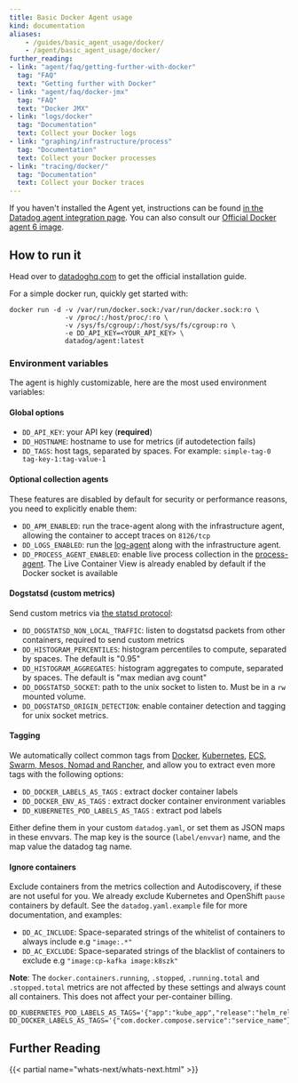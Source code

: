 ```yaml
---
title: Basic Docker Agent usage
kind: documentation
aliases:
    - /guides/basic_agent_usage/docker/
    - /agent/basic_agent_usage/docker/
further_reading:
- link: "agent/faq/getting-further-with-docker"
  tag: "FAQ"
  text: "Getting further with Docker"
- link: "agent/faq/docker-jmx"
  tag: "FAQ"
  text: "Docker JMX"
- link: "logs/docker"
  tag: "Documentation"
  text: Collect your Docker logs
- link: "graphing/infrastructure/process"
  tag: "Documentation"
  text: Collect your Docker processes
- link: "tracing/docker/"
  tag: "Documentation"
  text: Collect your Docker traces
---
```


If you haven't installed the Agent yet, instructions can be found [in the Datadog agent integration page][1]. You can also consult our [Official Docker agent 6 image][2].

## How to run it

Head over to [datadoghq.com][1] to get the official installation guide.

For a simple docker run, quickly get started with:

```shell
docker run -d -v /var/run/docker.sock:/var/run/docker.sock:ro \
              -v /proc/:/host/proc/:ro \
              -v /sys/fs/cgroup/:/host/sys/fs/cgroup:ro \
              -e DD_API_KEY=<YOUR_API_KEY> \
              datadog/agent:latest
```

### Environment variables

The agent is highly customizable, here are the most used environment variables:

#### Global options

- `DD_API_KEY`: your API key (**required**)
- `DD_HOSTNAME`: hostname to use for metrics (if autodetection fails)
- `DD_TAGS`: host tags, separated by spaces. For example: `simple-tag-0 tag-key-1:tag-value-1`

#### Optional collection agents

These features are disabled by default for security or performance reasons, you need to explicitly enable them:

- `DD_APM_ENABLED`: run the trace-agent along with the infrastructure agent, allowing the container to accept traces on `8126/tcp`
- `DD_LOGS_ENABLED`: run the [log-agent][3] along with the infrastructure agent.
- `DD_PROCESS_AGENT_ENABLED`: enable live process collection in the [process-agent][4]. The Live Container View is already enabled by default if the Docker socket is available

#### Dogstatsd (custom metrics)

Send custom metrics via [the statsd protocol][5]:

- `DD_DOGSTATSD_NON_LOCAL_TRAFFIC`: listen to dogstatsd packets from other containers, required to send custom metrics
- `DD_HISTOGRAM_PERCENTILES`: histogram percentiles to compute, separated by spaces. The default is "0.95"
- `DD_HISTOGRAM_AGGREGATES`: histogram aggregates to compute, separated by spaces. The default is "max median avg count"
- `DD_DOGSTATSD_SOCKET`: path to the unix socket to listen to. Must be in a `rw` mounted volume.
- `DD_DOGSTATSD_ORIGIN_DETECTION`: enable container detection and tagging for unix socket metrics.

#### Tagging

We automatically collect common tags from [Docker][6], [Kubernetes][7], [ECS][8], [Swarm, Mesos, Nomad and Rancher][6], and allow you to extract even more tags with the following options:

- `DD_DOCKER_LABELS_AS_TAGS` : extract docker container labels
- `DD_DOCKER_ENV_AS_TAGS` : extract docker container environment variables
- `DD_KUBERNETES_POD_LABELS_AS_TAGS` : extract pod labels

Either define them in your custom `datadog.yaml`, or set them as JSON maps in these envvars. The map key is the source (`label/envvar`) name, and the map value the datadog tag name.

#### Ignore containers

Exclude containers from the metrics collection and Autodiscovery, if these are not useful for you. We already exclude Kubernetes and OpenShift `pause` containers by default. See the `datadog.yaml.example` file for more documentation, and examples:

* `DD_AC_INCLUDE`: Space-separated strings of the whitelist of containers to always include e.g `"image:.*"`
* `DD_AC_EXCLUDE`: Space-separated strings of the blacklist of containers to exclude e.g `"image:cp-kafka image:k8szk"`

**Note**: The `docker.containers.running`, `.stopped`, `.running.total` and `.stopped.total` metrics are not affected by these settings and always count all containers. This does not affect your per-container billing.

```shell
DD_KUBERNETES_POD_LABELS_AS_TAGS='{"app":"kube_app","release":"helm_release"}'
DD_DOCKER_LABELS_AS_TAGS='{"com.docker.compose.service":"service_name"}'
```

## Further Reading

{{< partial name="whats-next/whats-next.html" >}}

[1]: https://app.datadoghq.com/account/settings#agent/docker
[2]: https://hub.docker.com/r/datadog/agent/
[3]: /logs/
[4]: /graphing/infrastructure/process/
[5]: https://docs.datadoghq.com/developers/dogstatsd/
[6]: https://github.com/DataDog/datadog-agent/blob/master/pkg/tagger/collectors/docker_extract.go
[7]: https://github.com/DataDog/datadog-agent/blob/master/pkg/tagger/collectors/kubelet_extract.go
[8]: https://github.com/DataDog/datadog-agent/blob/master/pkg/tagger/collectors/ecs_extract.go
